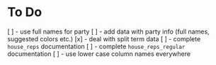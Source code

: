 # To Do

[ ] - use full names for party
[ ] - add data with party info (full names, suggested colors etc.)
[x] - deal with split term data
[ ] - complete `house_reps` documentation
[ ] - complete `house_reps_regular` documentation
[ ] - use lower case column names everywhere